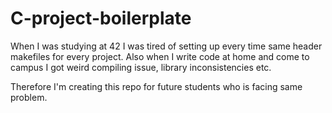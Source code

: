 # C-project-boilerplate
When I was studying at 42 I was tired of setting up every time same header makefiles for every project. Also when I write code at home and come to campus
I got weird compiling issue, library inconsistencies etc.

Therefore I'm creating this repo for future students who is facing same problem.
